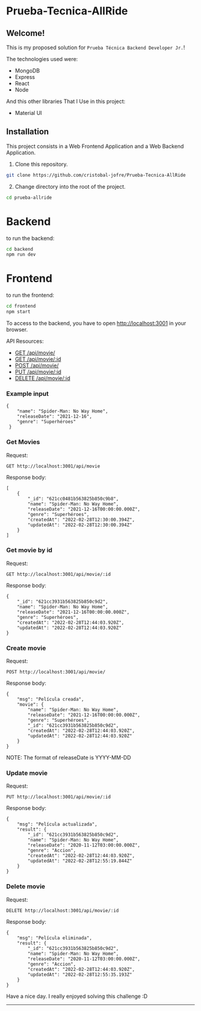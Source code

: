 # Prueba-Tecnica-AllRide

## Welcome!

This is my proposed solution for `Prueba Técnica Backend Developer Jr.`!

The technologies used were:

* MongoDB
* Express
* React
* Node

And this other libraries That I Use in this project:

* Material UI

## Installation
This project consists in a Web Frontend Application and a Web Backend Application.

1. Clone this repository.

```bash
git clone https://github.com/cristobal-jofre/Prueba-Tecnica-AllRide
```

2. Change directory into the root of the project. 

```bash
cd prueba-allride
```

# Backend

to run the backend:

```bash
cd backend
npm run dev
```

# Frontend

to run the frontend:

```bash
cd frontend
npm start
```


To access to the backend, you have to open [http://localhost:3001](http://localhost:3001) in your browser.

API Resources:
 - [GET /api/movie/](#get-movies)
 - [GET /api/movie/:id](#get-movie-by-id)
 - [POST /api/movie/](#create-movie)
 - [PUT /api/movie/:id](#update-movie)
 - [DELETE /api/movie/:id](#delete-movie)

### Example input 
```
{
    "name": "Spider-Man: No Way Home",
    "releaseDate": "2021-12-16",
    "genre": "Superhéroes"
 }
```

### Get Movies 

Request:

`GET http://localhost:3001/api/movie`

Response body:

```
[
    {
        "_id": "621cc0481b563825b850c9b8",
        "name": "Spider-Man: No Way Home",
        "releaseDate": "2021-12-16T00:00:00.000Z",
        "genre": "Superhéroes",
        "createdAt": "2022-02-28T12:30:00.394Z",
        "updatedAt": "2022-02-28T12:30:00.394Z"
    }
]
```

### Get movie by id

Request:

`GET http://localhost:3001/api/movie/:id`

Response body:

```
{
    "_id": "621cc3931b563825b850c9d2",
    "name": "Spider-Man: No Way Home",
    "releaseDate": "2021-12-16T00:00:00.000Z",
    "genre": "Superhéroes",
    "createdAt": "2022-02-28T12:44:03.920Z",
    "updatedAt": "2022-02-28T12:44:03.920Z"
}
```

### Create movie

Request:

`POST http://localhost:3001/api/movie/`

Response body:

```
{
    "msg": "Película creada",
    "movie": {
        "name": "Spider-Man: No Way Home",
        "releaseDate": "2021-12-16T00:00:00.000Z",
        "genre": "Superhéroes",
        "_id": "621cc3931b563825b850c9d2",
        "createdAt": "2022-02-28T12:44:03.920Z",
        "updatedAt": "2022-02-28T12:44:03.920Z"
    }
}
```
NOTE: The format of releaseDate is YYYY-MM-DD

### Update movie

Request:

`PUT http://localhost:3001/api/movie/:id`

Response body:

```
{
    "msg": "Película actualizada",
    "result": {
        "_id": "621cc3931b563825b850c9d2",
        "name": "Spider-Man: No Way Home",
        "releaseDate": "2020-11-12T03:00:00.000Z",
        "genre": "Accion",
        "createdAt": "2022-02-28T12:44:03.920Z",
        "updatedAt": "2022-02-28T12:55:19.844Z"
    }
}
```

### Delete movie

Request:

`DELETE http://localhost:3001/api/movie/:id`

Response body:

```
{
    "msg": "Película eliminada",
    "result": {
        "_id": "621cc3931b563825b850c9d2",
        "name": "Spider-Man: No Way Home",
        "releaseDate": "2020-11-12T03:00:00.000Z",
        "genre": "Accion",
        "createdAt": "2022-02-28T12:44:03.920Z",
        "updatedAt": "2022-02-28T12:55:35.193Z"
    }
}
```

Have a nice day. I really enjoyed solving this challenge :D
****
